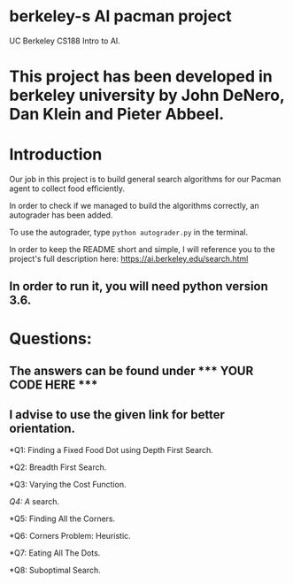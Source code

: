 # berkeley-s AI pacman project
UC Berkeley CS188 Intro to AI.

# This project has been developed in berkeley university by John DeNero, Dan Klein and Pieter Abbeel.

# Introduction

Our job in this project is to build general search algorithms for our Pacman agent to collect food efficiently.

In order to check if we managed to build the algorithms correctly, an autograder has been added. 

To use the autograder, type `python autograder.py` in the terminal.

In order to keep the README short and simple, I will reference you to the project's full description here: https://ai.berkeley.edu/search.html

## In order to run it, you will need python version 3.6.

# Questions:


## The answers can be found under *** YOUR CODE HERE ***
## I advise to use the given link for better orientation.

*Q1: Finding a Fixed Food Dot using Depth First Search.

*Q2: Breadth First Search.

*Q3: Varying the Cost Function.

*Q4: A* search.

*Q5: Finding All the Corners.

*Q6: Corners Problem: Heuristic.

*Q7: Eating All The Dots.

*Q8: Suboptimal Search.

 





